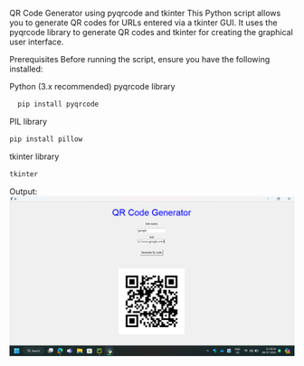 QR Code Generator using pyqrcode and tkinter
This Python script allows you to generate QR codes for URLs entered via a tkinter GUI. It uses the pyqrcode library to generate QR codes and tkinter for creating the graphical user interface.

Prerequisites
Before running the script, ensure you have the following installed:

Python (3.x recommended)
pyqrcode library 
```sh 
  pip install pyqrcode
   ```
PIL library 
```sh
pip install pillow
```
tkinter library 
```sh
tkinter
```

Output:
![img.png](img.png)